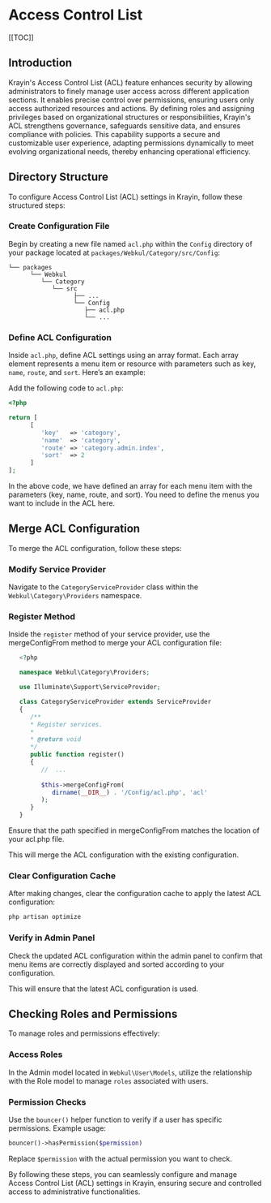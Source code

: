 # Access Control List

[[TOC]]

## Introduction

Krayin's Access Control List (ACL) feature enhances security by allowing administrators to finely manage user access across different application sections. It enables precise control over permissions, ensuring users only access authorized resources and actions. By defining roles and assigning privileges based on organizational structures or responsibilities, Krayin's ACL strengthens governance, safeguards sensitive data, and ensures compliance with policies. This capability supports a secure and customizable user experience, adapting permissions dynamically to meet evolving organizational needs, thereby enhancing operational efficiency.

## Directory Structure

To configure Access Control List (ACL) settings in Krayin, follow these structured steps:

### Create Configuration File

 Begin by creating a new file named `acl.php` within the `Config` directory of your package located at `packages/Webkul/Category/src/Config`:

```
└── packages
      └── Webkul
         └── Category
            └── src
                  ├── ...
                  └── Config
                     ├── acl.php
                     └── ...
```

### Define ACL Configuration

Inside `acl.php`, define ACL settings using an array format. Each array element represents a menu item or resource with parameters such as key, `name`, `route`, and `sort`. Here’s an example:
 
Add the following code to `acl.php`:

```php
<?php

return [
      [
         'key'   => 'category',
         'name'  => 'category',
         'route' => 'category.admin.index',
         'sort'  => 2
      ]
];
```

In the above code, we have defined an array for each menu item with the parameters (key, name, route, and sort). You need to define the menus you want to include in the ACL here.

## Merge ACL Configuration

To merge the ACL configuration, follow these steps:

### Modify Service Provider

Navigate to the `CategoryServiceProvider` class within the `Webkul\Category\Providers` namespace.

### Register Method

Inside the `register` method of your service provider, use the mergeConfigFrom method to merge your ACL configuration file:

```php
   <?php

   namespace Webkul\Category\Providers;

   use Illuminate\Support\ServiceProvider;

   class CategoryServiceProvider extends ServiceProvider
   {
      /**
      * Register services.
      *
      * @return void
      */
      public function register()
      {
         //  ...
         
         $this->mergeConfigFrom(
            dirname(__DIR__) . '/Config/acl.php', 'acl'
         );
      }
   }
   ```

Ensure that the path specified in mergeConfigFrom matches the location of your acl.php file.

This will merge the ACL configuration with the existing configuration.

### Clear Configuration Cache

After making changes, clear the configuration cache to apply the latest ACL configuration:

```sh
php artisan optimize
```

### Verify in Admin Panel

Check the updated ACL configuration within the admin panel to confirm that menu items are correctly displayed and sorted according to your configuration.

This will ensure that the latest ACL configuration is used.

## Checking Roles and Permissions

To manage roles and permissions effectively:

### Access Roles

In the Admin model located in `Webkul\User\Models`, utilize the relationship with the Role model to manage `roles` associated with users.

### Permission Checks

Use the `bouncer()` helper function to verify if a user has specific permissions. Example usage:

```php
bouncer()->hasPermission($permission)
```

Replace `$permission` with the actual permission you want to check.

By following these steps, you can seamlessly configure and manage Access Control List (ACL) settings in Krayin, ensuring secure and controlled access to administrative functionalities.

